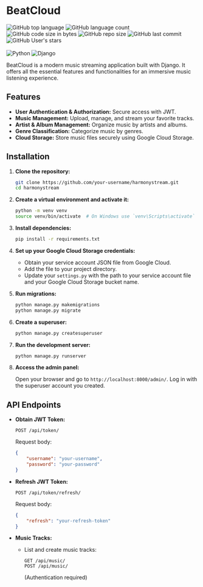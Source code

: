 
# BeatCloud

![GitHub top language](https://img.shields.io/github/languages/top/bezhan2009/BeatCloud) 
![GitHub language count](https://img.shields.io/github/languages/count/bezhan2009/BeatCloud)
![GitHub code size in bytes](https://img.shields.io/github/languages/code-size/bezhan2009/BeatCloud)
![GitHub repo size](https://img.shields.io/github/repo-size/bezhan2009/BeatCloud)
![GitHub last commit](https://img.shields.io/github/last-commit/bezhan2009/BeatCloud)
![GitHub User's stars](https://img.shields.io/github/stars/bezhan2009?style=social)
<br>
<br>
![Python](https://img.shields.io/badge/python-3.12-blue)
![Django](https://img.shields.io/badge/django-latest-brightgreen)

BeatCloud is a modern music streaming application built with Django. It offers all the essential features and functionalities for an immersive music listening experience.

## Features

- **User Authentication & Authorization:** Secure access with JWT.
- **Music Management:** Upload, manage, and stream your favorite tracks.
- **Artist & Album Management:** Organize music by artists and albums.
- **Genre Classification:** Categorize music by genres.
- **Cloud Storage:** Store music files securely using Google Cloud Storage.

## Installation

1. **Clone the repository:**

   ```bash
   git clone https://github.com/your-username/harmonystream.git
   cd harmonystream
   ```

2. **Create a virtual environment and activate it:**

   ```bash
   python -m venv venv
   source venv/bin/activate  # On Windows use `venv\Scripts\activate`
   ```

3. **Install dependencies:**

   ```bash
   pip install -r requirements.txt
   ```

4. **Set up your Google Cloud Storage credentials:**

   - Obtain your service account JSON file from Google Cloud.
   - Add the file to your project directory.
   - Update your `settings.py` with the path to your service account file and your Google Cloud Storage bucket name.

5. **Run migrations:**

   ```bash
   python manage.py makemigrations
   python manage.py migrate
   ```

6. **Create a superuser:**

   ```bash
   python manage.py createsuperuser
   ```

7. **Run the development server:**

   ```bash
   python manage.py runserver
   ```

8. **Access the admin panel:**

   Open your browser and go to `http://localhost:8000/admin/`. Log in with the superuser account you created.

## API Endpoints

- **Obtain JWT Token:**
  ```http
  POST /api/token/
  ```
  Request body:
  ```json
  {
      "username": "your-username",
      "password": "your-password"
  }
  ```

- **Refresh JWT Token:**
  ```http
  POST /api/token/refresh/
  ```
  Request body:
  ```json
  {
      "refresh": "your-refresh-token"
  }
  ```

- **Music Tracks:**
  - List and create music tracks:
    ```http
    GET /api/music/
    POST /api/music/
    ```
    (Authentication required)
